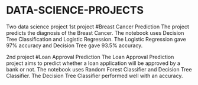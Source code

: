 # DATA-SCIENCE-PROJECTS
Two data science project 
1st project
#Breast Cancer Prediction
The project predicts the diagnosis of the Breast Cancer. The notebook uses Decision Tree Classification and Logistic Regression. The Logistic Regression gave 97% accuracy and Decision Tree gave 93.5% accuracy.

2nd project
#Loan Approval Prediction
The Loan Approval Prediction project aims to predict whether a loan application will be approved by a bank or not. The notebook uses Random Forest Classifier and Decision Tree Classifier. The Decision Tree Classifier performed well with an accuracy.
